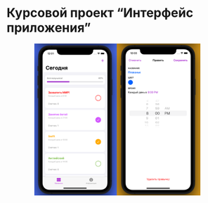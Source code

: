 # Курсовой проект “Интерфейс приложения”


  <p align="center" width="100%">
    <img width="75%" src="./Assets.xcassets/ImageProject.png"> 
  </p>
